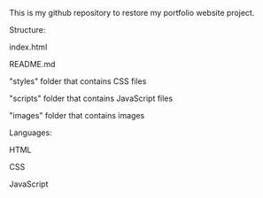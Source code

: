 This is my github repository to restore my portfolio website project.

Structure:

index.html

README.md

"styles" folder that contains CSS files

"scripts" folder that contains JavaScript files

"images" folder that contains images

Languages:

HTML

CSS

JavaScript


